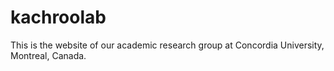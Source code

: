 # kachroolab
This is the website of our academic research group at Concordia University, Montreal, Canada.

